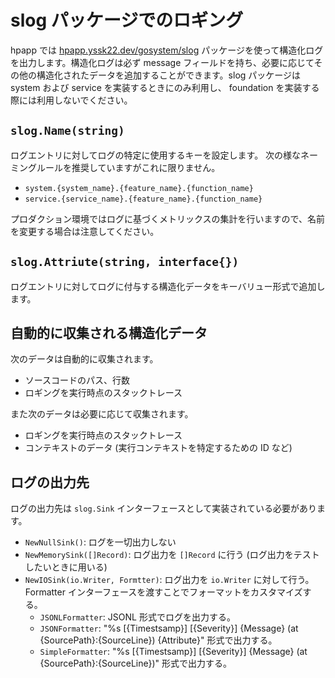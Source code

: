 # slog パッケージでのロギング

hpapp では [hpapp.yssk22.dev/gosystem/slog](hpapp.yssk22.dev/gosystem/slog) パッケージを使って構造化ログを出力します。構造化ログは必ず message フィールドを持ち、必要に応じてその他の構造化されたデータを追加することができます。slog パッケージは system および service を実装するときにのみ利用し、 foundation を実装する際には利用しないでください。

## `slog.Name(string)`

ログエントリに対してログの特定に使用するキーを設定します。 次の様なネーミングルールを推奨していますがこれに限りません。

- `system.{system_name}.{feature_name}.{function_name}`
- `service.{service_name}.{feature_name}.{function_name}`

プロダクション環境ではログに基づくメトリックスの集計を行いますので、名前を変更する場合は注意してください。

## `slog.Attriute(string, interface{})`

ログエントリに対してログに付与する構造化データをキーバリュー形式で追加します。

## 自動的に収集される構造化データ

次のデータは自動的に収集されます。

- ソースコードのパス、行数
- ロギングを実行時点のスタックトレース

また次のデータは必要に応じて収集されます。

- ロギングを実行時点のスタックトレース
- コンテキストのデータ (実行コンテキストを特定するための ID など)

## ログの出力先

ログの出力先は `slog.Sink` インターフェースとして実装されている必要があります。

- `NewNullSink()`: ログを一切出力しない
- `NewMemorySink([]Record)`: ログ出力を `[]Record` に行う (ログ出力をテストしたいときに用いる)
- `NewIOSink(io.Writer, Formtter)`: ログ出力を `io.Writer` に対して行う。Formatter インターフェースを渡すことでフォーマットをカスタマイズする。
  - `JSONLFormatter`: JSONL 形式でログを出力する。
  - `JSONFormatter`: "%s [{Timestsamp}] [{Severity}] {Message} (at {SourcePath}:{SourceLine}) {Attribute}" 形式で出力する。
  - `SimpleFormatter`: "%s [{Timestsamp}] [{Severity}] {Message} (at {SourcePath}:{SourceLine})" 形式で出力する。
